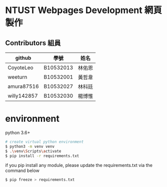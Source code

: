 NTUST Webpages Development
網頁製作
==============================
## Contributors 組員
|github|學號|姓名|
|---|---|---|
|CoyoteLeo|B10532013|林佑恩|
|weeturn|B10532001|黃哲韋|
|amura87516|B10532027|林科廷|
|willy142857|B10532030|楊博惟|


# environment
python 3.6+
```bash
# create virtual python environment 
$ python3 -m venv venv
$ .\venv\Scripts\activate
$ pip install -r requirements.txt
```

if you pip install any module, please update the requirements.txt via the command below
```bash
$ pip freeze > requirements.txt
```

